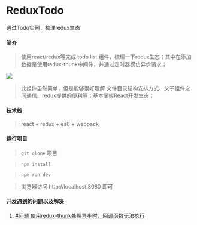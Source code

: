 # ReduxTodo
通过Todo实例，梳理redux生态

#### 简介
> 使用react/redux等完成 todo list 组件，梳理一下redux生态；其中在添加数据是使用redux-thunk中间件，并通过定时器模仿异步请求；

![](./issueImages/todos.gif) 

> 此组件虽然简单，但是能够很好理解 文件目录结构安排方式、父子组件之间通信、redux提供的便利等；基本掌握React开发生态；

#### 技术栈
> react + redux + es6 + webpack 


#### 运行项目
> `git clone` 项目

> `npm install`

> `npm run dev` 

> 浏览器访问 http://localhost:8080 即可

#### 开发遇到的问题以及解决

1. [#问题 使用redux-thunk处理异步时，回调函数无法执行](https://github.com/RocketV2/ReduxTodo/issues/3)

